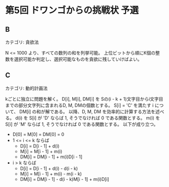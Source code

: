 # 第5回 ドワンゴからの挑戦状 予選

## B
カテゴリ: 貪欲法

N <= 1000 より、すべての数列の和を列挙可能。
上位ビットから順にK個の整数を選択可能か判定し、選択可能なものを貪欲に残していけばよい。

## C
カテゴリ: 動的計画法

kごとに独立に問題を解く。
D[i], M[i], DM[i] を Sの(i - k + 1)文字目からi文字目までの部分文字列に含まれるD, M, DMの個数とする。
S[i] = 'C' を満たす i について、 DM[i] の和が解である。
以降、D, M, DM を効率的に計算する方法を述べる。
d(i) を S[i] が 'D' ならば 1, そうでなければ 0 である関数とする。
m(i) を S[i] が 'M' ならば 1, そうでなければ 0 である関数とする。
以下が成り立つ。

* D[0] = M[0] = DM[0] = 0
* 1 <= i <= k ならば
  * D[i] = D[i - 1] + d(i)
  * M[i] = M[i - 1] + m(i)
  * DM[i] = DM[i - 1] + m(i)D[i - 1]
* i > k ならば
  * D[i] = D[i - 1] + d(i) - d(i - k)
  * M[i] = M[i - 1] + m(i) - m(i - k)
  * DM[i] = DM[i - 1] - d(i - k)M[i - 1] + m(i)D[i]
